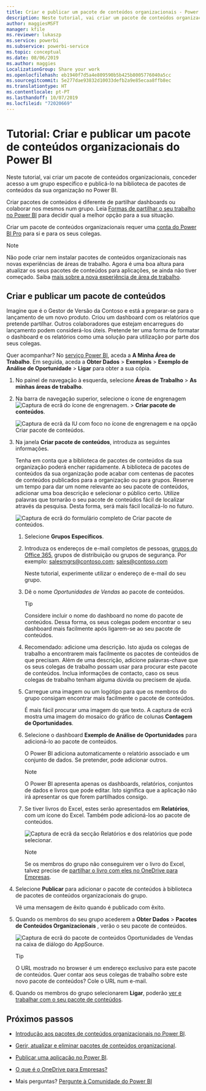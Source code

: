 ```yaml
---
title: Criar e publicar um pacote de conteúdos organizacionais - Power BI
description: Neste tutorial, vai criar um pacote de conteúdos organizacional, restringir o acesso a um grupo específico e publicá-lo na biblioteca de pacotes de conteúdos da sua organização no Power BI.
author: maggiesMSFT
manager: kfile
ms.reviewer: lukaszp
ms.service: powerbi
ms.subservice: powerbi-service
ms.topic: conceptual
ms.date: 08/06/2019
ms.author: maggies
LocalizationGroup: Share your work
ms.openlocfilehash: eb1940f7d5a4e809590b5b425b8005776040a5cc
ms.sourcegitcommit: 5e277dae93832d10033defb2a9e85ecaa8ffb8ec
ms.translationtype: HT
ms.contentlocale: pt-PT
ms.lasthandoff: 10/07/2019
ms.locfileid: "72020669"
---
```

# <a name="tutorial-create-and-publish-a-power-bi-organizational-content-pack"></a>Tutorial: Criar e publicar um pacote de conteúdos organizacionais do Power BI

Neste tutorial, vai criar um pacote de conteúdos organizacionais, conceder acesso a um grupo específico e publicá-lo na biblioteca de pacotes de conteúdos da sua organização no Power BI.

Criar pacotes de conteúdos é diferente de partilhar dashboards ou colaborar nos mesmos num grupo. Leia [Formas de partilhar o seu trabalho no Power BI](service-how-to-collaborate-distribute-dashboards-reports.md) para decidir qual a melhor opção para a sua situação.

Criar um pacote de conteúdos organizacionais requer uma [conta do Power BI Pro](https://powerbi.microsoft.com/pricing) para si e para os seus colegas.

> [!NOTE]
> Não pode criar nem instalar pacotes de conteúdos organizacionais nas novas experiências de áreas de trabalho. Agora é uma boa altura para atualizar os seus pacotes de conteúdos para aplicações, se ainda não tiver começado. Saiba [mais sobre a nova experiência de área de trabalho](service-create-the-new-workspaces.md).

## <a name="create-and-publish-a-content-pack"></a>Criar e publicar um pacote de conteúdos

Imagine que é o Gestor de Versão da Contoso e está a preparar-se para o lançamento de um novo produto.  Criou um dashboard com os relatórios que pretende partilhar. Outros colaboradores que estejam encarregues do lançamento podem considerá-los úteis. Pretende ter uma forma de formatar o dashboard e os relatórios como uma solução para utilização por parte dos seus colegas.

Quer acompanhar? No [serviço Power BI](https://powerbi.com), aceda a **A Minha Área de Trabalho**. Em seguida, aceda a **Obter Dados** > **Exemplos** > **Exemplo de Análise de Oportunidade** > **Ligar** para obter a sua cópia.

1. No painel de navegação à esquerda, selecione **Áreas de Trabalho** > **As minhas áreas de trabalho**.

1. Na barra de navegação superior, selecione o ícone de engrenagem ![Captura de ecrã do ícone de engrenagem.](media/service-organizational-content-pack-create-and-publish/cog.png) > **Criar pacote de conteúdos**.

   ![Captura de ecrã da IU com foco no ícone de engrenagem e na opção Criar pacote de conteúdos.](media/service-organizational-content-pack-create-and-publish/pbi_create_contpk.png)

1. Na janela **Criar pacote de conteúdos**, introduza as seguintes informações.  

   Tenha em conta que a biblioteca de pacotes de conteúdos da sua organização poderá encher rapidamente. A biblioteca de pacotes de conteúdos da sua organização pode acabar com centenas de pacotes de conteúdos publicados para a organização ou para grupos. Reserve um tempo para dar um nome relevante ao seu pacote de conteúdos, adicionar uma boa descrição e selecionar o público certo.  Utilize palavras que tornarão o seu pacote de conteúdos fácil de localizar através da pesquisa. Desta forma, será mais fácil localizá-lo no futuro.

      ![Captura de ecrã do formulário completo de Criar pacote de conteúdos.](media/service-organizational-content-pack-create-and-publish/cpwindow.png)

    1. Selecione **Grupos Específicos**.

    1. Introduza os endereços de e-mail completos de pessoas, [grupos do Office 365](https://support.office.com/article/Create-a-group-in-Office-365-7124dc4c-1de9-40d4-b096-e8add19209e9), grupos de distribuição ou grupos de segurança. Por exemplo: salesmgrs@contoso.com; sales@contoso.com

        Neste tutorial, experimente utilizar o endereço de e-mail do seu grupo.

    1. Dê o nome *Oportunidades de Vendas* ao pacote de conteúdos.

        > [!TIP]
        > Considere incluir o nome do dashboard no nome do pacote de conteúdos. Dessa forma, os seus colegas podem encontrar o seu dashboard mais facilmente após ligarem-se ao seu pacote de conteúdos.

    1. Recomendado: adicione uma descrição. Isto ajuda os colegas de trabalho a encontrarem mais facilmente os pacotes de conteúdos de que precisam. Além de uma descrição, adicione palavras-chave que os seus colegas de trabalho possam usar para procurar este pacote de conteúdos. Inclua informações de contacto, caso os seus colegas de trabalho tenham alguma dúvida ou precisem de ajuda.

    1. Carregue uma imagem ou um logótipo para que os membros do grupo consigam encontrar mais facilmente o pacote de conteúdos.

        É mais fácil procurar uma imagem do que texto. A captura de ecrã mostra uma imagem do mosaico do gráfico de colunas **Contagem de Oportunidades**.

    1. Selecione o dashboard **Exemplo de Análise de Oportunidades** para adicioná-lo ao pacote de conteúdos.

        O Power BI adiciona automaticamente o relatório associado e um conjunto de dados. Se pretender, pode adicionar outros.

       > [!NOTE]
       > O Power BI apresenta apenas os dashboards, relatórios, conjuntos de dados e livros que pode editar. Isto significa que a aplicação não irá apresentar os que forem partilhados consigo.

   1. Se tiver livros do Excel, estes serão apresentados em **Relatórios**, com um ícone do Excel. Também pode adicioná-los ao pacote de conteúdos.

      ![Captura de ecrã da secção Relatórios e dos relatórios que pode selecionar.](media/service-organizational-content-pack-create-and-publish/pbi_orgcontpkexcel.png)

      > [!NOTE]
      > Se os membros do grupo não conseguirem ver o livro do Excel, talvez precise de [partilhar o livro com eles no OneDrive para Empresas](https://support.office.com/article/Share-documents-or-folders-in-Office-365-1fe37332-0f9a-4719-970e-d2578da4941c).

1. Selecione **Publicar** para adicionar o pacote de conteúdos à biblioteca de pacotes de conteúdos organizacionais do grupo.  

   Vê uma mensagem de êxito quando é publicado com êxito.

1. Quando os membros do seu grupo acederem a **Obter Dados** > **Pacotes de Conteúdos Organizacionais** , verão o seu pacote de conteúdos.

   ![Captura de ecrã do pacote de conteúdos Oportunidades de Vendas na caixa de diálogo do AppSource.](media/service-organizational-content-pack-create-and-publish/powerbi-find-content-pack-organization.png)

   > [!TIP]
   > O URL mostrado no browser é um endereço exclusivo para este pacote de conteúdos.  Quer contar aos seus colegas de trabalho sobre este novo pacote de conteúdos?  Cole o URL num e-mail.

1. Quando os membros do grupo selecionarem **Ligar**, poderão [ver e trabalhar com o seu pacote de conteúdos](service-organizational-content-pack-copy-refresh-access.md).

## <a name="next-steps"></a>Próximos passos

* [Introdução aos pacotes de conteúdos organizacionais no Power BI](service-organizational-content-pack-introduction.md).

* [Gerir, atualizar e eliminar pacotes de conteúdos organizacional](service-organizational-content-pack-manage-update-delete.md).

* [Publicar uma aplicação no Power BI](service-create-distribute-apps.md).

* [O que é o OneDrive para Empresas?](https://support.office.com/article/What-is-OneDrive-for-Business-187f90af-056f-47c0-9656-cc0ddca7fdc2)

* Mais perguntas? [Pergunte à Comunidade do Power BI](http://community.powerbi.com/)
